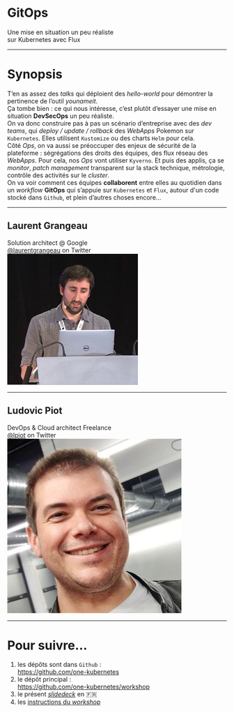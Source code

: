 # GitOps

Une mise en situation un peu réaliste<br>sur Kubernetes avec Flux  

----

# Synopsis

T’en as assez des _talks_ qui déploient des _hello-world_ pour démontrer la pertinence de l’outil *younameit*.  
Ça tombe bien : ce qui nous intéresse, c’est plutôt d’essayer une mise en situation **DevSecOps** un peu réaliste.  
On va donc construire pas à pas un scénario d’entreprise  avec des _dev teams_, qui _deploy / update / rollback_ des _WebApps_ Pokemon sur `Kubernetes`. Elles utilisent `Kustomize` ou des charts `Helm` pour cela.  
Côté _Ops_, on va aussi se préoccuper des enjeux de sécurité de la plateforme : ségrégations des droits des équipes, des flux réseau des _WebApps_. Pour cela, nos _Ops_ vont utiliser `Kyverno`. Et puis des applis, ça se _monitor_, _patch management_ transparent sur la stack technique, métrologie, contrôle des activités sur le _cluster_.  
On va voir comment ces équipes **collaborent** entre elles au quotidien dans un _workflow_ **GitOps** qui s’appuie sur `Kubernetes` et `Flux`, autour d'un code stocké dans `Github`,  et plein d’autres choses encore…
<!-- .element class="r-fit-text" align="justify" -->

----

## Laurent Grangeau

Solution architect @ Google  
[@laurentgrangeau](https://twitter.com/laurentgrangeau/) on Twitter  
<img class="r-stretch" src="../images/laurentgrangeau.jpg">

----

## Ludovic Piot
DevOps & Cloud architect Freelance  
[@lpiot](https://twitter.com/lpiot/) on Twitter  
<img class="r-stretch" src="../images/lpiot.jpg">

----

# Pour suivre…

1. les dépôts sont dans `Github` :<br>https://github.com/one-kubernetes
1. le dépôt principal :<br>https://github.com/one-kubernetes/workshop
1. le présent [_slidedeck_](https://github.com/one-kubernetes/workshop/blob/main/slidedecks/slidedeck-fr.html) en 🇫🇷
2. les [instructions du _workshop_](https://github.com/one-kubernetes/workshop/blob/main/documentation/flux-multi-tenant.md)
